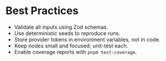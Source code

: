 # Best Practices

- Validate all inputs using Zod schemas.
- Use deterministic seeds to reproduce runs.
- Store provider tokens in environment variables, not in code.
- Keep nodes small and focused; unit-test each.
- Enable coverage reports with `pnpm test:coverage`.
